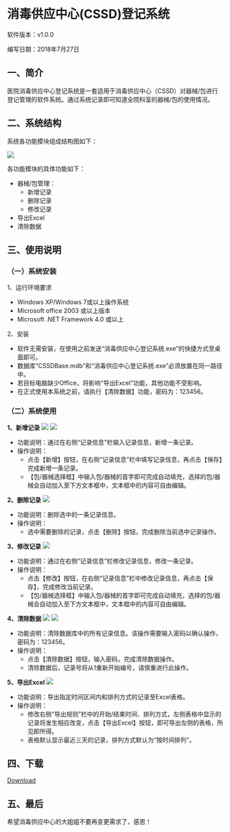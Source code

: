 # 消毒供应中心(CSSD)登记系统

软件版本：v1.0.0

编写日期：2018年7月27日


## 一、简介

医院消毒供应中心登记系统是一套适用于消毒供应中心（CSSD）对器械/包进行登记管理的软件系统。通过系统记录即可知道全院科室的器械/包的使用情况。

## 二、系统结构

系统各功能模块组成结构图如下：

![](https://github.com/jl223vy/fjtcmfs-cssdms/raw/master/Img/StructureDiagram.jpg)

各功能模块的具体功能如下：

- 器械/包管理：
  - 新增记录
  - 删除记录
  - 修改记录
- 导出Excel
- 清除数据


## 三、使用说明

### （一）系统安装

1、运行环境要求

- Windows XP/Windows 7或以上操作系统
- Microsoft office 2003 或以上版本
- Microsoft .NET Framework 4.0 或以上

2、安装

- 软件无需安装，在使用之前发送“消毒供应中心登记系统.exe”的快捷方式至桌面即可。
- 数据库“CSSDBase.mdb”和“消毒供应中心登记系统.exe”必须放置在同一路径中。
- 若目标电脑缺少Office，将影响“导出Excel”功能，其他功能不受影响。
- 在正式使用本系统之前，请执行【清除数据】功能，密码为：123456。

### （二）系统使用

**1、新增记录**
![](https://github.com/jl223vy/fjtcmfs-cssdms/raw/master/Img/add1.jpg)
![](https://github.com/jl223vy/fjtcmfs-cssdms/raw/master/Img/add2.jpg)

- 功能说明：通过在右侧“记录信息”栏输入记录信息，新增一条记录。
- 操作说明：
  - 点击【新增】按钮，在右侧“记录信息”栏中填写记录信息，再点击【保存】完成新增一条记录。
  - 【包/器械选择框】中输入包/器械的首字即可完成自动填充，选择的包/器械会自动加入至下方文本框中，文本框中的内容可自由编辑。

**2、删除记录**
![](https://github.com/jl223vy/fjtcmfs-cssdms/raw/master/Img/del.jpg)

- 功能说明：删除选中的一条记录信息。
- 操作说明：
  - 选中需要删除的记录，点击【删除】按钮，完成删除当前选中记录操作。

**3、修改记录**
![](https://github.com/jl223vy/fjtcmfs-cssdms/raw/master/Img/modi.jpg)

- 功能说明：通过在右侧“记录信息”栏修改记录信息，修改一条记录。
- 操作说明：
  - 点击【修改】按钮，在右侧“记录信息”栏中修改记录信息，再点击【保存】，完成修改当前记录。
  - 【包/器械选择框】中输入包/器械的首字即可完成自动填充，选择的包/器械会自动加入至下方文本框中，文本框中的内容可自由编辑。

**4、清除数据**
![](https://github.com/jl223vy/fjtcmfs-cssdms/raw/master/Img/clear1.jpg)
![](https://github.com/jl223vy/fjtcmfs-cssdms/raw/master/Img/clear2.jpg)

- 功能说明：清除数据库中的所有记录信息。该操作需要输入密码以确认操作，密码为：123456。
- 操作说明：
  - 点击【清除数据】按钮，输入密码，完成清除数据操作。
  - 清除数据后，记录号将从1重新开始编号，请慎重进行此操作。

**5、导出Excel**
![](https://github.com/jl223vy/fjtcmfs-cssdms/raw/master/Img/export.jpg)

- 功能说明：导出指定时间区间内和排列方式的记录至Excel表格。
- 操作说明：
  - 修改右侧“导出规则”栏中的开始/结束时间、排列方式，左侧表格中显示的记录将发生相应改变，点击【导出Excel】按钮，即可导出左侧的表格，所见即所得。
  - 表格默认显示最近三天的记录，排列方式默认为“按时间排列”。

 
## 四、下载

[Download]()


## 五、最后

希望消毒供应中心的大姐姐不要再变更需求了，感恩！


